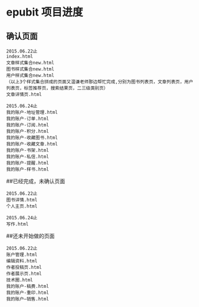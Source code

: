 # epubit 项目进度

## 确认页面

	2015.06.22止
	index.html
	文章样式集合new.html
	图书样式集合new.html
	用户样式集合new.html
	（以上3个样式集合拼成的页面又温谦老师那边帮忙完成,分别为图书列表页，文章列表页，用户列表页，标签推荐页，搜索结果页，二三级类别页）
	文章详情页.html

	2015.06.24止
	我的账户-地址管理.html
	我的账户-订单.html
	我的账户-订阅.html
	我的账户-积分.html
	我的账户-收藏图书.html
	我的账户-收藏文章.html
	我的账户-书架.html
	我的账户-私信.html
	我的账户-提醒.html
	我的账户-样书.html


##已经完成，未确认页面
	
	2015.06.22止
	图书详情.html
	个人主页.html
	
	2015.06.24止
	写作.html


##还未开始做的页面

	2015.06.22止
	账户管理.html
	编辑资料.html
	作者投稿页.html
	作者展示页.html
	技术圈.html
	我的账户-稿费.html
	我的账户-重印.html
	我的账户—销售.html





